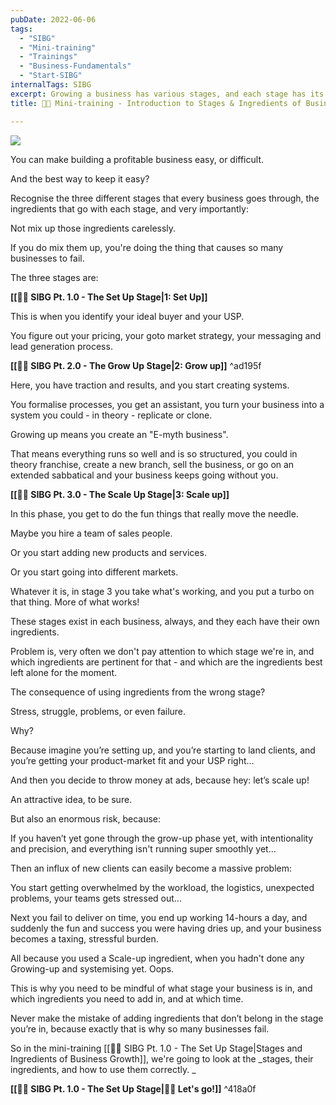 ```yaml
---
pubDate: 2022-06-06
tags:
  - "SIBG"
  - "Mini-training"
  - "Trainings"
  - "Business-Fundamentals"
  - "Start-SIBG"
internalTags: SIBG
excerpt: Growing a business has various stages, and each stage has its own ingredients. You prevent problems and failure by making sure you choose the right ingredients at the right time, and this mini-training tells you how.
title: 👨‍🎓 Mini-training - Introduction to Stages & Ingredients of Business Growth (SIBG) Pt. 0.0

---
```

![](Media/SalesFlowCoach.app_How-to-build-a-stress-free-profitable-business_MartinStellar.jpg)


You can make building a profitable business easy, or difficult.

And the best way to keep it easy?

Recognise the three different stages that every business goes through, the ingredients that go with each stage, and very importantly: 

Not mix up those ingredients carelessly.

If you do mix them up, you're doing the thing that causes so many businesses to fail.

The three stages are:

**[[👨‍🎓 SIBG Pt. 1.0 - The Set Up Stage|1: Set Up]]**

This is when you identify your ideal buyer and your USP.

You figure out your pricing, your goto market strategy, your messaging and lead generation process.

**[[👨‍🎓 SIBG Pt. 2.0 - The Grow Up Stage|2: Grow up]]** ^ad195f

Here, you have traction and results, and you start creating systems.

You formalise processes, you get an assistant, you turn your business into a system you could - in theory - replicate or clone.

Growing up means you create an "E-myth business".

That means everything runs so well and is so structured, you could in theory franchise, create a new branch, sell the business, or go on an extended sabbatical and your business keeps going without you.

**[[👨‍🎓 SIBG Pt. 3.0 - The Scale Up Stage|3: Scale up]]**

In this phase, you get to do the fun things that really move the needle.

Maybe you hire a team of sales people.

Or you start adding new products and services.

Or you start going into different markets.

Whatever it is, in stage 3 you take what's working, and you put a turbo on that thing. More of what works!

These stages exist in each business, always, and they each have their own ingredients.

Problem is, very often we don't pay attention to which stage we're in, and which ingredients are pertinent for that - and which are the ingredients best left alone for the moment.

The consequence of using ingredients from the wrong stage?

Stress, struggle, problems, or even failure.

Why?

Because imagine you’re setting up, and you’re starting to land clients, and you’re getting your product-market fit and your USP right…

And then you decide to throw money at ads, because hey: let’s scale up!

An attractive idea, to be sure.

But also an enormous risk, because:

If you haven’t yet gone through the grow-up phase yet, with intentionality and precision, and everything isn't running super smoothly yet...

Then an influx of new clients can easily become a massive problem:

You start getting overwhelmed by the workload, the logistics, unexpected problems, your teams gets stressed out...

Next you fail to deliver on time, you end up working 14-hours a day, and suddenly the fun and success you were having dries up, and your business becomes a taxing, stressful burden.

All because you used a Scale-up ingredient, when you hadn't done any Growing-up and systemising yet. Oops.

This is why you need to be mindful of what stage your business is in, and which ingredients you need to add in, and at which time.

Never make the mistake of adding ingredients that don’t belong in the stage you’re in, because exactly that is why so many businesses fail.

So in the mini-training [[👨‍🎓 SIBG Pt. 1.0 - The Set Up Stage|Stages and Ingredients of Business Growth]], we're going to look at the _stages, their ingredients, and how to use them correctly. _

**[[👨‍🎓 SIBG Pt. 1.0 - The Set Up Stage|🧑‍🎓 Let's go!]]** ^418a0f

<br />

